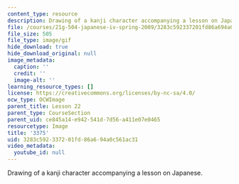 ```yaml
---
content_type: resource
description: Drawing of a kanji character accompanying a lesson on Japanese.
file: /courses/21g-504-japanese-iv-spring-2009/3283c592337201fd86a694a0c561ac31_3375.gif
file_size: 505
file_type: image/gif
hide_download: true
hide_download_original: null
image_metadata:
  caption: ''
  credit: ''
  image-alt: ''
learning_resource_types: []
license: https://creativecommons.org/licenses/by-nc-sa/4.0/
ocw_type: OCWImage
parent_title: Lesson 22
parent_type: CourseSection
parent_uid: ce845a14-e942-541d-7d56-a411e07e0465
resourcetype: Image
title: '3375'
uid: 3283c592-3372-01fd-86a6-94a0c561ac31
video_metadata:
  youtube_id: null
---
```

Drawing of a kanji character accompanying a lesson on Japanese.